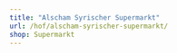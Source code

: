 ```yaml
---
title: "Alscham Syrischer Supermarkt"
url: /hof/alscham-syrischer-supermarkt/
shop: Supermarkt
---
```

